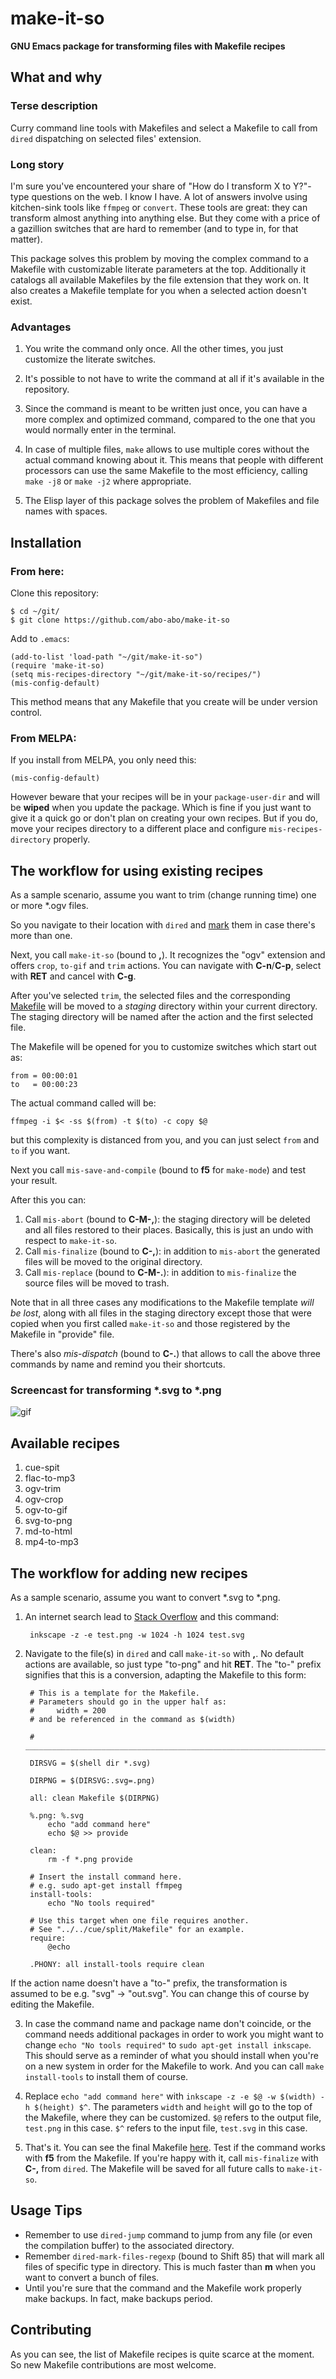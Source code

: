 # make-it-so

**GNU Emacs package for transforming files with Makefile recipes**

## What and why

### Terse description

Curry command line tools with Makefiles and select a Makefile to call
from `dired` dispatching on selected files' extension.

### Long story

I'm sure you've encountered your share of "How do I transform X to
Y?"-type questions on the web. I know I have. A lot of answers involve
using kitchen-sink tools like `ffmpeg` or `convert`. These tools are
great: they can transform almost anything into anything else.  But
they come with a price of a gazillion switches that are hard to
remember (and to type in, for that matter).

This package solves this problem by moving the complex command to a
Makefile with customizable literate parameters at the top.
Additionally it catalogs all available Makefiles by the file extension
that they work on.
It also creates a Makefile template for you when a selected action
doesn't exist.

### Advantages

1. You write the command only once. All the other times, you just
   customize the literate switches.

2. It's possible to not have to write the command at all if it's
   available in the repository.

3. Since the command is meant to be written just once, you can have a
   more complex and optimized command, compared to the one that you
   would normally enter in the terminal.

4. In case of multiple files, `make` allows to use multiple cores
   without the actual command knowing about it. This means that people
   with different processors can use the same Makefile to the most
   efficiency, calling `make -j8` or `make -j2` where appropriate.

5. The Elisp layer of this package solves the problem of Makefiles
   and file names with spaces.

## Installation

### From here:

Clone this repository:

    $ cd ~/git/
    $ git clone https://github.com/abo-abo/make-it-so

Add to `.emacs`:

    (add-to-list 'load-path "~/git/make-it-so")
    (require 'make-it-so)
    (setq mis-recipes-directory "~/git/make-it-so/recipes/")
    (mis-config-default)

This method means that any Makefile that you create will be under
version control.

### From MELPA:

If you install from MELPA, you only need this:

    (mis-config-default)

However beware that your recipes will be in your `package-user-dir`
and will be **wiped** when you update the package.  Which is fine if
you just want to give it a quick go or don't plan on creating your own
recipes. But if you do, move your recipes directory to a different place
and configure `mis-recipes-directory` properly.

## The workflow for using existing recipes

As a sample scenario, assume you want to trim (change running time)
one or more *.ogv files.

So you navigate to their location with `dired` and [mark][dired-mark]
them in case there's more than one.

Next, you call `make-it-so` (bound to **,**). It recognizes the "ogv"
extension and offers `crop`, `to-gif` and `trim` actions. You can
navigate with **C-n**/**C-p**, select with **RET** and cancel with **C-g**.

After you've selected `trim`, the selected files and the corresponding
[Makefile][trim-makefile] will be moved to a *staging* directory within
your current directory. The staging directory will be named after the
action and the first selected file.

The Makefile will be opened for you to customize switches which start out as:

    from = 00:00:01
    to   = 00:00:23

The actual command called will be:

    ffmpeg -i $< -ss $(from) -t $(to) -c copy $@

but this complexity is distanced from you, and you can just select
`from` and `to` if you want.

Next you call `mis-save-and-compile` (bound to **f5** for `make-mode`)
and test your result.

After this you can:

1. Call `mis-abort` (bound to **C-M-,**): the staging directory will be deleted and all
   files restored to their places. Basically, this is just an undo
   with respect to `make-it-so`.
2. Call `mis-finalize` (bound to **C-,**): in addition to `mis-abort` the generated files will be
   moved to the original directory.
3. Call `mis-replace` (bound to **C-M-.**): in addition to `mis-finalize` the source files will be
   moved to trash.

Note that in all three cases any modifications to the Makefile
template *will be lost*, along with all files in the staging directory
except those that were copied when you first called `make-it-so` and
those registered by the Makefile in "provide" file.

There's also *mis-dispatch* (bound to **C-.**) that allows to call the
above three commands by name and remind you their shortcuts.

### Screencast for transforming *.svg to *.png

![gif][svg-png]

## Available recipes

1. cue-spit
2. flac-to-mp3
3. ogv-trim
4. ogv-crop
5. ogv-to-gif
6. svg-to-png
7. md-to-html
8. mp4-to-mp3

## The workflow for adding new recipes

As a sample scenario, assume you want to convert *.svg to *.png.

1. An internet search lead to [Stack Overflow][stack] and this command:

        inkscape -z -e test.png -w 1024 -h 1024 test.svg

2. Navigate to the file(s) in `dired` and call `make-it-so` with **,**.
No default actions are available, so just type "to-png" and hit **RET**.
The "to-" prefix signifies that this is a conversion, adapting the Makefile to this form:

        # This is a template for the Makefile.
        # Parameters should go in the upper half as:
        #     width = 200
        # and be referenced in the command as $(width)

        # ______________________________________________________________________________

        DIRSVG = $(shell dir *.svg)

        DIRPNG = $(DIRSVG:.svg=.png)

        all: clean Makefile $(DIRPNG)

        %.png: %.svg
        	echo "add command here"
            echo $@ >> provide

        clean:
        	rm -f *.png provide

        # Insert the install command here.
        # e.g. sudo apt-get install ffmpeg
        install-tools:
        	echo "No tools required"

        # Use this target when one file requires another.
        # See "../../cue/split/Makefile" for an example.
        require:
        	@echo

        .PHONY: all install-tools require clean

If the action name doesn't have a "to-" prefix, the transformation is assumed to be
e.g. "svg" -> "out.svg". You can change this of course by editing the Makefile.

3. In case the command name and package name don't coincide, or the
command needs additional packages in order to work you might want to
change `echo "No tools required"` to `sudo apt-get install inkscape`.
This should serve as a reminder of what you should install when you're
on a new system in order for the Makefile to work. And you can call `make install-tools`
to install them of course.

4. Replace `echo "add command here"` with `inkscape -z -e $@ -w $(width) -h $(height) $^`.
The parameters `width` and `height` will go to the top of the Makefile, where they
can be customized. `$@` refers to the output file, `test.png` in this case.
`$^` refers to the input file, `test.svg` in this case.

5. That's it. You can see the final Makefile [here][to-png-makefile].
Test if the command works with **f5** from the Makefile.  If you're
happy with it, call `mis-finalize` with **C-,** from `dired`.  The
Makefile will be saved for all future calls to `make-it-so`.

## Usage Tips

- Remember to use `dired-jump` command to jump from any file (or even
  the compilation buffer) to the associated directory.
- Remember `dired-mark-files-regexp` (bound to Shift 85) that will mark all files
  of specific type in directory. This is much faster than **m** when you want
  to convert a bunch of files.
- Until you're sure that the command and the Makefile work properly
  make backups. In fact, make backups period.

## Contributing

As you can see, the list of Makefile recipes is quite scarce at the
moment.  So new Makefile contributions are most welcome.

[dired-mark]: https://www.gnu.org/software/emacs/manual/html_node/emacs/Marks-vs-Flags.html#Marks-vs-Flags
[trim-makefile]: https://raw.githubusercontent.com/abo-abo/make-it-so/master/recipes/ogv/trim/Makefile
[to-png-makefile]: https://raw.githubusercontent.com/abo-abo/make-it-so/master/recipes/svg/to-png/Makefile
[stack]: http://stackoverflow.com/questions/9853325/how-to-convert-a-svg-to-a-png-with-image-magick
[svg-png]: https://raw.githubusercontent.com/abo-abo/make-it-so/gh-pages/svg-png.gif
